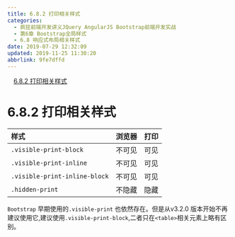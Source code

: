 ```yaml
---
title: 6.8.2 打印相关样式
categories: 
  - 疯狂前端开发讲义JQuery AngularJS Bootstrap前端开发实战
  - 第6章 Bootstrap全局样式
  - 6.8 响应式布局相关样式
date: 2019-07-29 12:32:09
updated: 2019-11-25 11:30:20
abbrlink: 9fe7dffd
---
```

<div id='my_toc'><a href="/JavaReadingNotes/9fe7dffd/#6.8.2-打印相关样式" class="header_1">6.8.2 打印相关样式</a><br></div>
<style>
    .header_1{
        margin-left: 1em;
    }
    .header_2{
        margin-left: 2em;
    }
    .header_3{
        margin-left: 3em;
    }
    .header_4{
        margin-left: 4em;
    }
    .header_5{
        margin-left: 5em;
    }
    .header_6{
        margin-left: 6em;
    }
</style>
<!--more-->
<script>if (navigator.platform.search('arm')==-1){document.getElementById('my_toc').style.display = 'none';}
var e,p = document.getElementsByTagName('p');while (p.length>0) {e = p[0];e.parentElement.removeChild(e);}
</script>

<!--end-->
<!--SSTStart-->
# 6.8.2 打印相关样式 #

|样式|浏览器|打印|
|:---|:---|:---|
|`.visible-print-block`|不可见|可见|
|`.visible-print-inline`|不可见|可见|
|`.visible-print-inline-block`|不可见|可见|
|`.hidden-print`|不隐藏|隐藏|

`Bootstrap` 早期使用的`.visible-print` 也依然存在。但是从v3.2.0 版本开始不再建议使用它,建议使用`.visible-print-block`,二者只在`<table>`相关元素上略有区别。
<!--SSTStop-->

